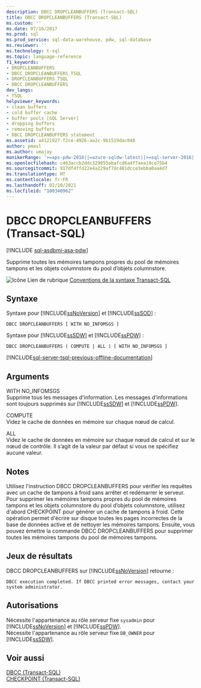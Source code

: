 ```yaml
---
description: DBCC DROPCLEANBUFFERS (Transact-SQL)
title: DBCC DROPCLEANBUFFERS (Transact-SQL)
ms.custom: ''
ms.date: 07/16/2017
ms.prod: sql
ms.prod_service: sql-data-warehouse, pdw, sql-database
ms.reviewer: ''
ms.technology: t-sql
ms.topic: language-reference
f1_keywords:
- DROPCLEANBUFFERS
- DBCC_DROPCLEANBUFFERS_TSQL
- DROPCLEANBUFFERS_TSQL
- DBCC DROPCLEANBUFFERS
dev_langs:
- TSQL
helpviewer_keywords:
- clean buffers
- cold buffer cache
- buffer pools [SQL Server]
- dropping buffers
- removing buffers
- DBCC DROPCLEANBUFFERS statement
ms.assetid: a4121927-f2ce-4926-aa2c-9b1519dac048
author: pmasl
ms.author: umajay
monikerRange: '>=aps-pdw-2016||=azure-sqldw-latest||>=sql-server-2016||>=sql-server-linux-2017||=azuresqldb-mi-current'
ms.openlocfilehash: c463accb2ddc329855abafcd6a4f7aea19ce75b4
ms.sourcegitcommit: 917df4ffd22e4a229af7dc481dcce3ebba0aa4d7
ms.translationtype: HT
ms.contentlocale: fr-FR
ms.lasthandoff: 02/10/2021
ms.locfileid: "100340962"
---
```

# <a name="dbcc-dropcleanbuffers-transact-sql"></a>DBCC DROPCLEANBUFFERS (Transact-SQL)

[!INCLUDE [sql-asdbmi-asa-pdw](../../includes/applies-to-version/sql-asdbmi-asa-pdw.md)]

Supprime toutes les mémoires tampons propres du pool de mémoires tampons et les objets columnstore du pool d’objets columnstore.
  
![Icône Lien de rubrique](../../database-engine/configure-windows/media/topic-link.gif "Icône du lien de rubrique") [Conventions de la syntaxe Transact-SQL](../../t-sql/language-elements/transact-sql-syntax-conventions-transact-sql.md)
  
## <a name="syntax"></a>Syntaxe

Syntaxe pour [!INCLUDE[ssNoVersion](../../includes/ssnoversion-md.md)] et [!INCLUDE[ssSOD](../../includes/sssodfull-md.md)] :

```syntaxsql
DBCC DROPCLEANBUFFERS [ WITH NO_INFOMSGS ]  
```  
Syntaxe pour [!INCLUDE[ssSDW](../../includes/sssdw-md.md)] et [!INCLUDE[ssPDW](../../includes/sspdw-md.md)] :

```syntaxsql  
DBCC DROPCLEANBUFFERS ( COMPUTE | ALL ) [ WITH NO_INFOMSGS ]  
```

[!INCLUDE[sql-server-tsql-previous-offline-documentation](../../includes/sql-server-tsql-previous-offline-documentation.md)]

## <a name="arguments"></a>Arguments
 WITH NO_INFOMSGS  
 Supprime tous les messages d'information. Les messages d’informations sont toujours supprimés sur [!INCLUDE[ssSDW](../../includes/sssdw-md.md)] et [!INCLUDE[ssPDW](../../includes/sspdw-md.md)].  
  
 COMPUTE  
 Videz le cache de données en mémoire sur chaque nœud de calcul.  
  
 ALL  
 Videz le cache de données en mémoire sur chaque nœud de calcul et sur le nœud de contrôle. Il s’agit de la valeur par défaut si vous ne spécifiez aucune valeur.  
  
## <a name="remarks"></a>Notes  
Utilisez l'instruction DBCC DROPCLEANBUFFERS pour vérifier les requêtes avec un cache de tampons à froid sans arrêter et redémarrer le serveur.
Pour supprimer les mémoires tampons propres du pool de mémoires tampons et les objets columnstore du pool d’objets columnstore, utilisez d'abord CHECKPOINT pour générer un cache de tampons à froid. Cette opération permet d'écrire sur disque toutes les pages incorrectes de la base de données active et de nettoyer les mémoires tampons. Ensuite, vous pouvez émettre la commande DBCC DROPCLEANBUFFERS pour supprimer toutes les mémoires tampons du pool de mémoires tampons.
  
## <a name="result-sets"></a>Jeux de résultats  
DBCC DROPCLEANBUFFERS sur [!INCLUDE[ssNoVersion](../../includes/ssnoversion-md.md)] retourne :
  
```
DBCC execution completed. If DBCC printed error messages, contact your system administrator.  
```  
  
## <a name="permissions"></a>Autorisations  
Nécessite l'appartenance au rôle serveur fixe `sysadmin` pour [!INCLUDE[ssNoVersion](../../includes/ssnoversion-md.md)] et [!INCLUDE[ssPDW](../../includes/sspdw-md.md)].  
Nécessite l'appartenance au rôle serveur fixe `DB_OWNER` pour [!INCLUDE[ssSDW](../../includes/sssdwfull-md.md)].  
  
## <a name="see-also"></a>Voir aussi  
[DBCC &#40;Transact-SQL&#41;](../../t-sql/database-console-commands/dbcc-transact-sql.md)  
[CHECKPOINT &#40;Transact-SQL&#41;](../../t-sql/language-elements/checkpoint-transact-sql.md)  
  
  
